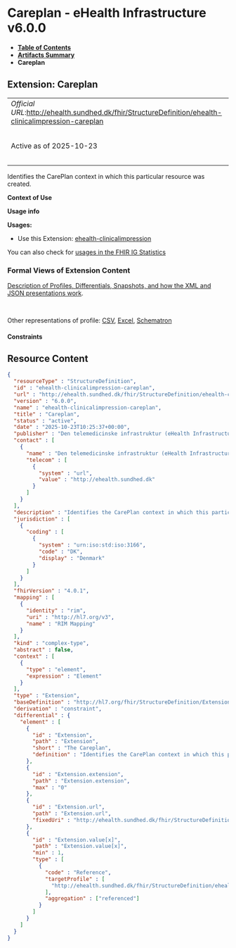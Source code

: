 # Careplan - eHealth Infrastructure v6.0.0

* [**Table of Contents**](toc.md)
* [**Artifacts Summary**](artifacts.md)
* **Careplan**

## Extension: Careplan 

| | |
| :--- | :--- |
| *Official URL*:http://ehealth.sundhed.dk/fhir/StructureDefinition/ehealth-clinicalimpression-careplan | *Version*:6.0.0 |
| Active as of 2025-10-23 | *Computable Name*:ehealth-clinicalimpression-careplan |

Identifies the CarePlan context in which this particular resource was created.

**Context of Use**

**Usage info**

**Usages:**

* Use this Extension: [ehealth-clinicalimpression](StructureDefinition-ehealth-clinicalimpression.md)

You can also check for [usages in the FHIR IG Statistics](https://packages2.fhir.org/xig/dk.ehealth.sundhed.fhir.ig.core|current/StructureDefinition/ehealth-clinicalimpression-careplan)

### Formal Views of Extension Content

 [Description of Profiles, Differentials, Snapshots, and how the XML and JSON presentations work](http://build.fhir.org/ig/FHIR/ig-guidance/readingIgs.html#structure-definitions). 

 

Other representations of profile: [CSV](StructureDefinition-ehealth-clinicalimpression-careplan.csv), [Excel](StructureDefinition-ehealth-clinicalimpression-careplan.xlsx), [Schematron](StructureDefinition-ehealth-clinicalimpression-careplan.sch) 

#### Constraints



## Resource Content

```json
{
  "resourceType" : "StructureDefinition",
  "id" : "ehealth-clinicalimpression-careplan",
  "url" : "http://ehealth.sundhed.dk/fhir/StructureDefinition/ehealth-clinicalimpression-careplan",
  "version" : "6.0.0",
  "name" : "ehealth-clinicalimpression-careplan",
  "title" : "Careplan",
  "status" : "active",
  "date" : "2025-10-23T10:25:37+00:00",
  "publisher" : "Den telemedicinske infrastruktur (eHealth Infrastructure)",
  "contact" : [
    {
      "name" : "Den telemedicinske infrastruktur (eHealth Infrastructure)",
      "telecom" : [
        {
          "system" : "url",
          "value" : "http://ehealth.sundhed.dk"
        }
      ]
    }
  ],
  "description" : "Identifies the CarePlan context in which this particular resource was created.",
  "jurisdiction" : [
    {
      "coding" : [
        {
          "system" : "urn:iso:std:iso:3166",
          "code" : "DK",
          "display" : "Denmark"
        }
      ]
    }
  ],
  "fhirVersion" : "4.0.1",
  "mapping" : [
    {
      "identity" : "rim",
      "uri" : "http://hl7.org/v3",
      "name" : "RIM Mapping"
    }
  ],
  "kind" : "complex-type",
  "abstract" : false,
  "context" : [
    {
      "type" : "element",
      "expression" : "Element"
    }
  ],
  "type" : "Extension",
  "baseDefinition" : "http://hl7.org/fhir/StructureDefinition/Extension",
  "derivation" : "constraint",
  "differential" : {
    "element" : [
      {
        "id" : "Extension",
        "path" : "Extension",
        "short" : "The Careplan",
        "definition" : "Identifies the CarePlan context in which this particular resource was created."
      },
      {
        "id" : "Extension.extension",
        "path" : "Extension.extension",
        "max" : "0"
      },
      {
        "id" : "Extension.url",
        "path" : "Extension.url",
        "fixedUri" : "http://ehealth.sundhed.dk/fhir/StructureDefinition/ehealth-clinicalimpression-careplan"
      },
      {
        "id" : "Extension.value[x]",
        "path" : "Extension.value[x]",
        "min" : 1,
        "type" : [
          {
            "code" : "Reference",
            "targetProfile" : [
              "http://ehealth.sundhed.dk/fhir/StructureDefinition/ehealth-careplan"
            ],
            "aggregation" : ["referenced"]
          }
        ]
      }
    ]
  }
}

```
